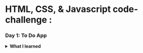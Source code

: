 # HTML, CSS, & Javascript code-challenge :

### Day 1: To Do App

<details>
  <summary><b>What I learned</b></summary>
  
  - **Basic DOM manipulation**
    - createElement
    - removeChild
    - appendChild
  - **Using Forms**
    - When a form is submitted, the page will re-render. To stop this from happening, call `event.preventDefault()` in the event handler.
  
</details>

